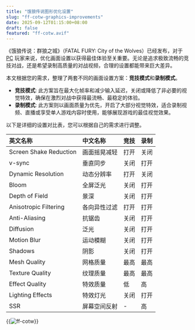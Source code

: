 ```yaml
---
title: "饿狼传说图形优化设置"
slug: "ff-cotw-graphics-improvements"
date: 2025-09-12T01:15:00+08:00
draft: false
featured: "ff-cotw.avif"
---
```


《饿狼传说：群狼之城》（FATAL FURY: City of the Wolves）已经发布，对于 [PC](https://en.wikipedia.org/wiki/PC) 玩家来说，优化画面设置以获得最佳体验至关重要。无论是追求极致流畅的竞技对战，还是希望录制高质量的对战视频，合理的设置都能带来巨大差异。

本文根据您的需求，整理了两套不同的画面设置方案：**竞技模式**和**录制模式**。

- **竞技模式**: 此方案旨在最大化帧率和减少输入延迟，关闭或降低了非必要的视觉特效，确保在激烈对战中获得最流畅、最稳定的体验。
- **录制模式**: 此方案则以画面质量为优先，开启了大部分视觉特效，适合录制视频、直播或享受单人游戏内容时使用，能够展现游戏的最佳视觉效果。

以下是详细的设置对比表，您可以根据自己的需求进行调整。

| 英文名称 | 中文名称 | 竞技 | 录制 |
| :---------------------- | :-------------------- | :--------------- | :------------- |
| Screen Shake Reduction  | 画面摇晃减轻          | 打开             | 关闭           |
| v-sync                  | 垂直同步              | 关闭             | 打开           |
| Dynamic Resolution      | 动态分辨率            | 打开             | 关闭           |
| Bloom                   | 全屏泛光              | 关闭             | 打开           |
| Depth of Field          | 景深                  | 关闭             | 打开           |
| Anisotropic Filtering   | 各向异性过滤          | 打开             | 打开           |
| Anti-Aliasing           | 抗锯齿                | 关闭             | 打开           |
| Diffusion               | 泛光                  | 关闭             | 打开           |
| Motion Blur             | 运动模糊              | 关闭             | 打开           |
| Shadows                 | 阴影                  | 关闭             | 打开           |
| Mesh Quality            | 网格质量              | 最高             | 最高           |
| Texture Quality         | 纹理质量              | 最高             | 最高           |
| Effect Quality          | 特效质量              | 低               | 高             |
| Lighting Effects        | 特效灯光              | 关闭             | 打开           |
| SSR                     | 屏幕空间反射          | -                | 高             |

{{<image src="ff-cotw" alt="ff-cotw">}}
